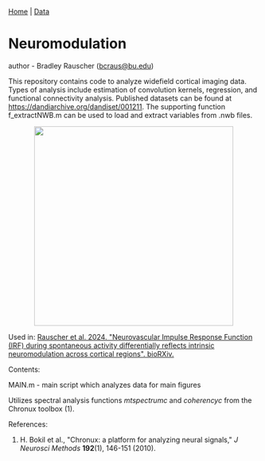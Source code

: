 [Home](README.md) | [Data](docs/Data.md)

# Neuromodulation

author - Bradley Rauscher (bcraus@bu.edu)

This repository contains code to analyze widefield cortical imaging data. Types of analysis include estimation of convolution kernels, regression, and functional connectivity analysis. Published datasets can be found at https://dandiarchive.org/dandiset/001211. The supporting function f_extractNWB.m can be used to load and extract variables from .nwb files.

<div align="center">
<img src="docs/images/Ca_HbT.gif" width="400"/>
</div>

Used in:
[Rauscher et al. 2024. "Neurovascular Impulse Response Function (IRF) during spontaneous activity differentially reflects intrinsic neuromodulation across cortical regions". bioRXiv.](https://www.biorxiv.org/content/10.1101/2024.09.14.612514v1.full)

Contents:

MAIN.m - main script which analyzes data for main figures

Utilizes spectral analysis functions *mtspectrumc* and *coherencyc* from the Chronux toolbox (1).

References:
1. H. Bokil et al., "Chronux: a platform for analyzing neural signals," *J Neurosci Methods* **192**(1), 146-151 (2010).